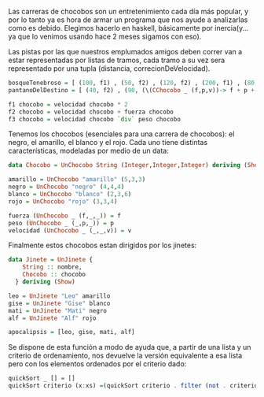 Las carreras de chocobos son un entretenimiento cada día más popular, y por lo tanto ya es hora de armar un programa que nos ayude a analizarlas como es debido. Elegimos hacerlo en haskell, básicamente por inercia(y... ya que lo venimos usando hace 2 meses sigamos con eso).

Las pistas por las que nuestros emplumados amigos deben correr van a estar representadas por listas de tramos, cada tramo a su vez sera representado por una tupla (distancia, correcionDeVelocidad).

```haskell
bosqueTenebroso = [ (100, f1) , (50, f2) , (120, f2) , (200, f1) , (80, f3) ]
pantanoDelDestino = [ (40, f2) , (90, (\(CChocobo _ (f,p,v))-> f + p + v)) , (120, fuerza) , (20, fuerza) ]

f1 chocobo = velocidad chocobo * 2
f2 chocobo = velocidad chocobo + fuerza chocobo
f3 chocobo = velocidad chocobo `div` peso chocobo
```

Tenemos los chocobos (esenciales para una carrera de chocobos): el negro, el amarillo, el blanco y el rojo. Cada uno tiene distintas características, modeladas por medio de un data:

```haskell
data Chocobo = UnChocobo String (Integer,Integer,Integer) deriving (Show)

amarillo = UnChocobo "amarillo" (5,3,3)
negro = UnChocobo "negro" (4,4,4)
blanco = UnChocobo "blanco" (2,3,6)
rojo = UnChocobo "rojo" (3,3,4)

fuerza (UnChocobo _ (f,_,_)) = f
peso (UnChocobo _ (_,p,_)) = p 
velocidad (UnChocobo _ (_,_,v)) = v 
```

Finalmente estos chocobos estan dirigidos por los jinetes:

```haskell
data Jinete = UnJinete {
    String :: nombre,
    Chocobo :: chocobo
  } deriving (Show)

leo = UnJinete "Leo" amarillo
gise = UnJinete "Gise" blanco
mati = UnJinete "Mati" negro
alf = UnJinete "Alf" rojo

apocalipsis = [leo, gise, mati, alf]
```

Se dispone de esta función a modo de ayuda que, a partir de una lista y un criterio de ordenamiento, nos devuelve la versión equivalente a esa lista pero con los elementos ordenados por el criterio dado:

```haskell
quickSort _ [] = []
quickSort criterio (x:xs) =(quickSort criterio . filter (not . criterio x)) xs ++ [x] ++ (quickSort criterio . filter (criterio x)) xs
```
